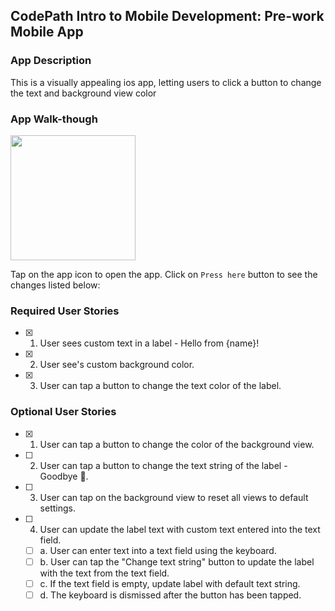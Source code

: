 ## CodePath Intro to Mobile Development: Pre-work Mobile App

### App Description

This is a visually appealing ios app, letting users to click a button to change the text and background view color

### App Walk-though

<img src="https://im2.ezgif.com/tmp/ezgif-2-ec4b8047df.gif" width=200><br>

Tap on the app icon to open the app. Click on `Press here` button to see the changes listed below:

### Required User Stories
- [x] 1. User sees custom text in a label - Hello from {name}!
- [x] 2. User see's custom background color.
- [x] 3. User can tap a button to change the text color of the label.

### Optional User Stories
- [x] 1. User can tap a button to change the color of the background view.
- [ ] 2. User can tap a button to change the text string of the label - Goodbye 👋.
- [ ] 3. User can tap on the background view to reset all views to default settings.
- [ ] 4. User can update the label text with custom text entered into the text field.
   - [ ] a. User can enter text into a text field using the keyboard.
   - [ ] b. User can tap the "Change text string" button to update the label with the text from the text field.
   - [ ] c. If the text field is empty, update label with default text string.
   - [ ] d. The keyboard is dismissed after the button has been tapped.

